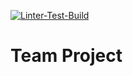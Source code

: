 [![Linter-Test-Build](https://github.com/Shavius/team_project/actions/workflows/Linter-Test-Build.yml/badge.svg)](https://github.com/Shavius/team_project/actions/workflows/Linter-Test-Build.yml)

# Team Project
